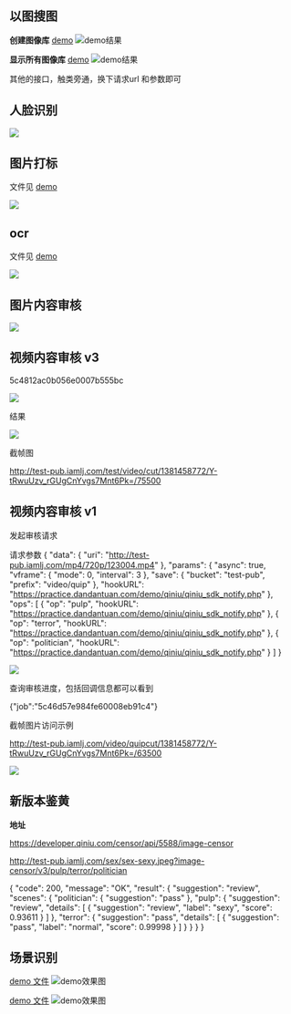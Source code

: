 ## 以图搜图

**创建图像库**
[demo](https://github.com/shliujing/qn-java-sdk/blob/master/src/main/java/me/lj/qiniu/ai/imageSearch/NewGroup.java)
![demo结果](https://i.iamlj.com/19-02-21/120730.png)

**显示所有图像库**
[demo](https://github.com/shliujing/qn-java-sdk/blob/master/src/main/java/me/lj/qiniu/ai/imageSearch/GroupList.java)
![demo结果](https://i.iamlj.com/19-02-21/121200.png)

其他的接口，触类旁通，换下请求url 和参数即可



## 人脸识别

![](http://i.iamlj.com/18-9-3/24583009.jpg)

## 图片打标

文件见 [demo](https://github.com/shliujing/qn-java-sdk/blob/master/src/main/java/me/lj/test/ai/ImageLabel.java)

![](http://i.iamlj.com/18-11-6/28348867.jpg)

## ocr

文件见 [demo](https://github.com/shliujing/qn-java-sdk/blob/master/src/main/java/me/lj/test/ai/OcrIdcard.java)

![](http://i.iamlj.com/18-12-20/35387363.jpg)


## 图片内容审核

![](http://i.iamlj.com/19-1-2/45359682.jpg)


## 视频内容审核 v3

5c4812ac0b056e0007b555bc

![](https://i.iamlj.com/19-01-23-8eae0f072ffceb3f2e75121cc6c316a2.png)


结果

![](https://i.iamlj.com/19-01-23-c4d07ca9e9a4f1af8d961800d8703649.png)

截帧图

http://test-pub.iamlj.com/test/video/cut/1381458772/Y-tRwuUzv_rGUgCnYvgs7Mnt6Pk=/75500

## 视频内容审核 v1

发起审核请求

请求参数
{ "data": { "uri": "http://test-pub.iamlj.com/mp4/720p/123004.mp4" }, "params": { "async": true, "vframe": { "mode": 0, "interval": 3 }, "save": { "bucket": "test-pub", "prefix": "video/quip" }, "hookURL": "https://practice.dandantuan.com/demo/qiniu/qiniu_sdk_notify.php" }, "ops": [ { "op": "pulp", "hookURL": "https://practice.dandantuan.com/demo/qiniu/qiniu_sdk_notify.php" }, { "op": "terror", "hookURL": "https://practice.dandantuan.com/demo/qiniu/qiniu_sdk_notify.php" }, { "op": "politician", "hookURL": "https://practice.dandantuan.com/demo/qiniu/qiniu_sdk_notify.php" } ] }

![](https://i.iamlj.com/19-01-22-7f902ec04c73129bd6c16f24b9b6e229.png)

查询审核进度，包括回调信息都可以看到

 {"job":"5c46d57e984fe60008eb91c4"}

 截帧图片访问示例

 http://test-pub.iamlj.com/video/quipcut/1381458772/Y-tRwuUzv_rGUgCnYvgs7Mnt6Pk=/63500

![](https://i.iamlj.com/19-01-22-0143c6faf08321aac030a6d8330d79a3.png)


## 新版本鉴黄

**地址**

https://developer.qiniu.com/censor/api/5588/image-censor

http://test-pub.iamlj.com/sex/sex-sexy.jpeg?image-censor/v3/pulp/terror/politician

{
    "code": 200,
    "message": "OK",
    "result": {
        "suggestion": "review",
        "scenes": {
            "politician": {
                "suggestion": "pass"
            },
            "pulp": {
                "suggestion": "review",
                "details": [
                    {
                        "suggestion": "review",
                        "label": "sexy",
                        "score": 0.93611
                    }
                ]
            },
            "terror": {
                "suggestion": "pass",
                "details": [
                    {
                        "suggestion": "pass",
                        "label": "normal",
                        "score": 0.99998
                    }
                ]
            }
        }
    }
}

## 场景识别

[demo 文件](https://github.com/shliujing/qn-java-sdk/tree/master/src/main/java/me/lj/qiniu/ai/EvalDetection.java)
![demo效果图](https://i.iamlj.com/19-02-22/171756.png)

[demo 文件](https://github.com/shliujing/qn-java-sdk/tree/master/src/main/java/me/lj/qiniu/ai/EvalScene.java)
![demo效果图](https://i.iamlj.com/19-02-22/171858.png)